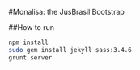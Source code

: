 #Monalisa: the JusBrasil Bootstrap

##How to run
```bash
npm install
sudo gem install jekyll sass:3.4.6
grunt server
```
